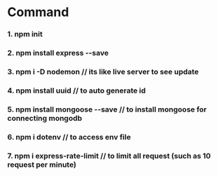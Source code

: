 # Command

### 1. npm init
### 2. npm install express --save
### 3. npm i -D nodemon  // its like live server to see update 
### 4. npm install uuid // to auto generate id
### 5. npm install mongoose --save // to install mongoose for connecting mongodb
### 6. npm i dotenv // to access env file
### 7. npm i express-rate-limit // to limit all request (such as 10 request per minute)